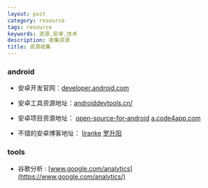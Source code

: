 ```yaml
---
layout: post
category: resource
tags: resource
keywords: 资源,安卓,技术
description: 收集资源
title: 资源收集
---
```


### android

* 安卓开发官网：[developer.android.com](http://developer.android.com/index.html)

* 安卓工具资源地址：[androiddevtools.cn/](http://androiddevtools.cn/)

* 安卓项目资源地址：
		[open-source-for-android](https://github.com/Trinea/android-open-project)
		[a.code4app.com](http://a.code4app.com)

* 不错的安卓博客地址：
		[liranke](http://blog.csdn.net/liranke/article/category/605374)
		[罗升阳](http://blog.csdn.net/Luoshengyang)


### tools

* 谷歌分析 : [www.google.com/analytics](https://www.google.com/analytics/)